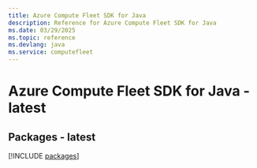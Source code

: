 ```yaml
---
title: Azure Compute Fleet SDK for Java
description: Reference for Azure Compute Fleet SDK for Java
ms.date: 03/29/2025
ms.topic: reference
ms.devlang: java
ms.service: computefleet
---
```

# Azure Compute Fleet SDK for Java - latest
## Packages - latest
[!INCLUDE [packages](compute-fleet-index.md)]